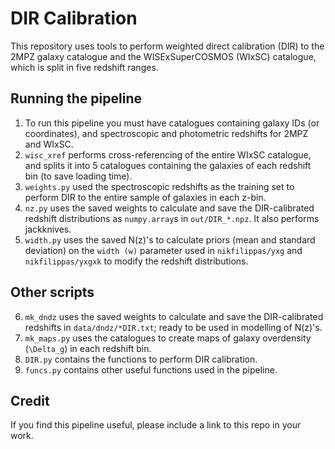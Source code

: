 # DIR Calibration

This repository uses tools to perform weighted direct calibration (DIR) to the 2MPZ galaxy catalogue and the WISExSuperCOSMOS (WIxSC) catalogue, which is split in five redshift ranges.

## Running the pipeline
1. To run this pipeline you must have catalogues containing galaxy IDs (or coordinates), and spectroscopic and photometric redshifts for 2MPZ and WIxSC.
2. `wisc_xref` performs cross-referencing of the entire WIxSC catalogue, and splits it into 5 catalogues containing the galaxies of each redshift bin (to save loading time).
3. `weights.py` used the spectroscopic redshifts as the training set to perform DIR to the entire sample of galaxies in each z-bin.
4. `nz.py` uses the saved weights to calculate and save the DIR-calibrated redshift distributions as `numpy.array`s in `out/DIR_*.npz`. It also performs jackknives.
5. `width.py` uses the saved N(z)'s to calculate priors (mean and standard deviation) on the `width (w)` parameter used in `nikfilippas/yxg` and `nikfilippas/yxgxk` to modify the redshift distributions.

## Other scripts
6. `mk_dndz` uses the saved weights to calculate and save the DIR-calibrated redshifts in `data/dndz/*DIR.txt`; ready to be used in modelling of N(z)'s.
7. `mk_maps.py` uses the catalogues to create maps of galaxy overdensity (`\Delta_g`) in each redshift bin.
8. `DIR.py` contains the functions to perform DIR calibration.
9. `funcs.py` contains other useful functions used in the pipeline.

## Credit
If you find this pipeline useful, please include a link to this repo in your work.
